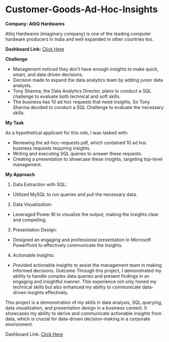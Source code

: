 # Customer-Goods-Ad-Hoc-Insights
**Company: AtliQ Hardwares**

Atliq Hardwares (imaginary company) is one of the leading computer hardware producers in India and well expanded in other countries too.

**Dashboard Link:** [Click Here](https://app.powerbi.com/view?r=eyJrIjoiMTM3NzM5NTgtNDZjYS00YjcwLWIyOGQtZjcxMTMwMTFhYzJiIiwidCI6ImM2ZTU0OWIzLTVmNDUtNDAzMi1hYWU5LWQ0MjQ0ZGM1YjJjNCJ9&pageName=842b261170320cdc2060)

**Challenge**
* Management noticed they don’t have enough insights to make quick, smart, and data driven decisions.
* Decision made to expand the data analytics team by adding junior data analysts.
* Tony Sharma, the Data Analytics Director, plans to conduct a SQL challenge to evaluate 
both technical and soft skills.
* The business has 10 ad hoc requests that need insights, So Tony Sharma decided to conduct a SQL Challenge to evaluate the necessary skills.

**My Task**

As a hypothetical applicant for this role, I was tasked with:

* Reviewing the ad-hoc-requests.pdf, which contained 10 ad hoc business requests requiring insights.
* Writing and executing SQL queries to answer these requests.
* Creating a presentation to showcase these insights, targeting top-level management.
  
**My Approach**
1. Data Extraction with SQL:
* Utilized MySQL to run queries and pull the necessary data.
2. Data Visualization:
* Leveraged Power BI to visualize the output, making the insights clear and compelling.
3. Presentation Design:
* Designed an engaging and professional presentation in Microsoft PowerPoint to effectively communicate the insights.
4. Actionable Insights:
* Provided actionable insights to assist the management team in making informed decisions.
Outcome
Through this project, I demonstrated my ability to handle complex data queries and present findings in an engaging and insightful manner. This experience not only honed my technical skills but also enhanced my ability to communicate data-driven insights effectively.


This project is a demonstration of my skills in data analysis, SQL querying, data visualization, and presentation design in a business context. It showcases my ability to derive and communicate actionable insights from data, which is crucial for data-driven decision-making in a corporate environment.

Dashboard Link: [Click Here](https://app.powerbi.com/view?r=eyJrIjoiMTM3NzM5NTgtNDZjYS00YjcwLWIyOGQtZjcxMTMwMTFhYzJiIiwidCI6ImM2ZTU0OWIzLTVmNDUtNDAzMi1hYWU5LWQ0MjQ0ZGM1YjJjNCJ9&pageName=842b261170320cdc2060)
